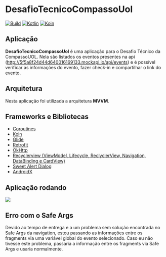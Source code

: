 # DesafioTecnicoCompassoUol
[![Build](https://action-badges.now.sh/arildojr7/events-sample-android)]()
[![Kotlin](https://img.shields.io/badge/kotlin-powered-blue.svg)]()
[![Koin](https://img.shields.io/badge/koin-1.5.10-orange.svg)]()


## Aplicação
**DesafioTecnicoCompassoUol** é uma aplicação para o Desafio Técnico da CompassoUOL.
Nela são listados os eventos presentes na api (http://5f5a8f24d44d640016169133.mockapi.io/api/events) e é possível verificar as informações do evento, fazer check-in e compartilhar o link do evento.

## Arquitetura
Nesta aplicação foi utilizada a arquitetura **MVVM**.

## Frameworks e Bibliotecas
- [Coroutines](https://github.com/Kotlin/kotlinx.coroutines)
- [Koin](https://github.com/InsertKoinIO/koin)
- [Glide](https://github.com/bumptech/glide)
- [Retrofit](https://github.com/square/retrofit)
- [OkHttp](https://square.github.io/okhttp/)
- [Recyclerview (ViewModel, Lifecycle, ReclyclerView, Navigation, DataBinding e CardView)](https://developer.android.com/jetpack)
- [Sweet Alert Dialog](https://github.com/pedant/sweet-alert-dialog)
- [AndroidX](https://developer.android.com/jetpack/androidx)

## Aplicação rodando
![](video/executando.gif)

## Erro com o Safe Args
Devido ao tempo de entrega e a um problema sem solução encontrada no Safe Args da navigation, estou passando as informações entre os fragments via uma variável global do evento selecionado. Caso eu não tivesse este problema, passaria a informação entre os fragments via Safe Args e usaria normalmente.
